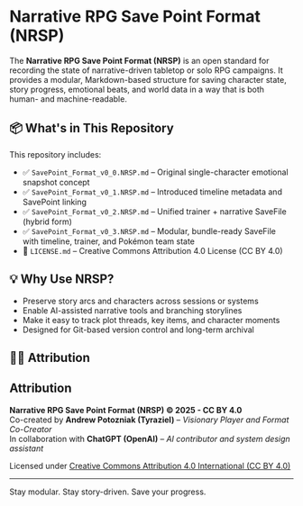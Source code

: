 # Narrative RPG Save Point Format (NRSP)

The **Narrative RPG Save Point Format (NRSP)** is an open standard for recording the state of narrative-driven tabletop or solo RPG campaigns. It provides a modular, Markdown-based structure for saving character state, story progress, emotional beats, and world data in a way that is both human- and machine-readable.

## 📦 What's in This Repository

This repository includes:

- ✅ `SavePoint_Format_v0_0.NRSP.md` – Original single-character emotional snapshot concept
- ✅ `SavePoint_Format_v0_1.NRSP.md` – Introduced timeline metadata and SavePoint linking
- ✅ `SavePoint_Format_v0_2.NRSP.md` – Unified trainer + narrative SaveFile (hybrid form)
- ✅ `SavePoint_Format_v0_3.NRSP.md` – Modular, bundle-ready SaveFile with timeline, trainer, and Pokémon team state
- 📄 `LICENSE.md` – Creative Commons Attribution 4.0 License (CC BY 4.0)

## 💡 Why Use NRSP?

- Preserve story arcs and characters across sessions or systems
- Enable AI-assisted narrative tools and branching storylines
- Make it easy to track plot threads, key items, and character moments
- Designed for Git-based version control and long-term archival

## 🧑‍💻 Attribution

## Attribution

**Narrative RPG Save Point Format (NRSP) © 2025 - CC BY 4.0**  
Co-created by **Andrew Potozniak (Tyraziel)** – *Visionary Player and Format Co-Creator*  
In collaboration with **ChatGPT (OpenAI)** – *AI contributor and system design assistant*

Licensed under [Creative Commons Attribution 4.0 International (CC BY 4.0)](https://creativecommons.org/licenses/by/4.0/)

---

Stay modular. Stay story-driven. Save your progress.
